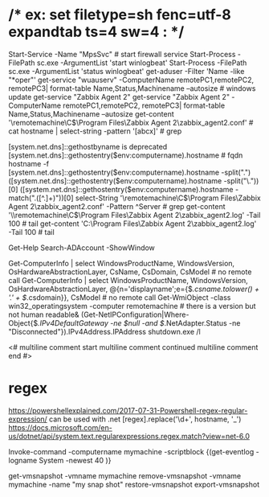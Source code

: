 # /* ex: set filetype=sh fenc=utf-8 expandtab ts=4 sw=4 : */

Start-Service -Name "MpsSvc" # start firewall service
Start-Process -FilePath sc.exe -ArgumentList 'start winlogbeat'
Start-Process -FilePath sc.exe -ArgumentList 'status winlogbeat'
get-aduser -Filter 'Name -like "*oper"'
get-service "wuauserv"       -ComputerName remotePC1,remotePC2, remotePC3| format-table Name,Status,Machinename –autosize # windows update
get-service "Zabbix Agent 2"
get-service "Zabbix Agent 2" -ComputerName remotePC1,remotePC2, remotePC3| format-table Name,Status,Machinename –autosize
get-content '\\remotemachine\C$\Program Files\Zabbix Agent 2\zabbix_agent2.conf' # cat
hostname | select-string -pattern '[abcx]' # grep

[system.net.dns]::gethostbyname is deprecated
[system.net.dns]::gethostentry($env:computername).hostname # fqdn hostname -f
[system.net.dns]::gethostentry($env:computername).hostname -split("\.")
([system.net.dns]::gethostentry($env:computername).hostname -split("\."))[0]
([system.net.dns]::gethostentry($env:computername).hostname -match("\.([^.]+)"))[0]
select-String '\\remotemachine\C$\Program Files\Zabbix Agent 2\zabbix_agent2.conf' -Pattern ^Server # grep
get-content '\\remotemachine\C$\Program Files\Zabbix Agent 2\zabbix_agent2.log' -Tail 100 # tail
get-content 'C:\Program Files\Zabbix Agent 2\zabbix_agent2.log' -Tail 100 # tail

Get-Help Search-ADAccount -ShowWindow

Get-ComputerInfo | select WindowsProductName, WindowsVersion, OsHardwareAbstractionLayer, CsName, CsDomain, CsModel # no remote call
Get-ComputerInfo | select WindowsProductName, WindowsVersion, OsHardwareAbstractionLayer, @{n='displayname';e={$_.csname.tolower() + '.' + $_.csdomain}}, CsModel # no remote call
Get-WmiObject -class win32_operatingsystem -computer remotemachine # there is a version but not human readable&
(Get-NetIPConfiguration|Where-Object{$_.IPv4DefaultGateway -ne $null -and $_.NetAdapter.Status -ne "Disconnected"}).IPv4Address.IPAddress
shutdown.exe /l

<# multiline comment start
multiline comment continued
multiline comment end #>

# regex
https://powershellexplained.com/2017-07-31-Powershell-regex-regular-expression/
can be used with .net
[regex].replace('\d+', hostname, '_')
https://docs.microsoft.com/en-us/dotnet/api/system.text.regularexpressions.regex.match?view=net-6.0


Invoke-command -computername mymachine -scriptblock {(get-eventlog -logname System -newest 40 )}

get-vmsnapshot      -vmname mymachine
remove-vmsnapshot   -vmname mymachine -name "my snap shot"
restore-vmsnapshot
export-vmsnapshot
